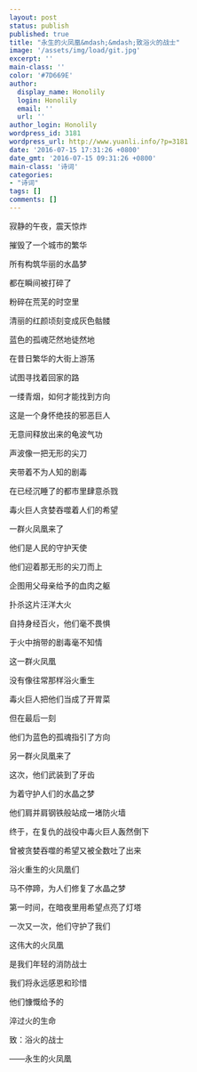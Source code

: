 ```yaml
---
layout: post
status: publish
published: true
title: "永生的火凤凰&mdash;&mdash;致浴火的战士"
image: '/assets/img/load/git.jpg'
excerpt: ''
main-class: ''
color: '#7D669E'
author:
  display_name: Honolily
  login: Honolily
  email: ''
  url: ''
author_login: Honolily
wordpress_id: 3181
wordpress_url: http://www.yuanli.info/?p=3181
date: '2016-07-15 17:31:26 +0800'
date_gmt: '2016-07-15 09:31:26 +0800'
main-class: '诗词'
categories:
- "诗词"
tags: []
comments: []
---
```

寂静的午夜，震天惊炸

摧毁了一个城市的繁华

所有构筑华丽的水晶梦

都在瞬间被打碎了

粉碎在荒芜的时空里

清丽的红颜顷刻变成灰色骷髅

蓝色的孤魂茫然地徒然地

在昔日繁华的大街上游荡

试图寻找着回家的路

一缕青烟，如何才能找到方向

这是一个身怀绝技的邪恶巨人

无意间释放出来的龟波气功

声波像一把无形的尖刀

夹带着不为人知的剧毒

在已经沉睡了的都市里肆意杀戮

毒火巨人贪婪吞噬着人们的希望

一群火凤凰来了

他们是人民的守护天使

他们迎着那无形的尖刀而上

企图用父母亲给予的血肉之躯

扑杀这片汪洋大火

自持身经百火，他们毫不畏惧

于火中捎带的剧毒毫不知情

这一群火凤凰

没有像往常那样浴火重生

毒火巨人把他们当成了开胃菜

但在最后一刻

他们为蓝色的孤魂指引了方向

另一群火凤凰来了

这次，他们武装到了牙齿

为着守护人们的水晶之梦

他们肩并肩钢铁般站成一堵防火墙

终于，在复仇的战役中毒火巨人轰然倒下

曾被贪婪吞噬的希望又被全数吐了出来

浴火重生的火凤凰们

马不停蹄，为人们修复了水晶之梦

第一时间，在暗夜里用希望点亮了灯塔

一次又一次，他们守护了我们

这伟大的火凤凰

是我们年轻的消防战士

我们将永远感恩和珍惜

他们慷慨给予的

淬过火的生命

致：浴火的战士

&mdash;&mdash;永生的火凤凰
